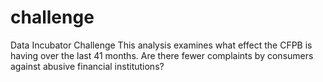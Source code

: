 # challenge
Data Incubator Challenge
This analysis examines what effect the CFPB is having over the last 41 months. Are there fewer complaints by consumers against abusive financial institutions? 
